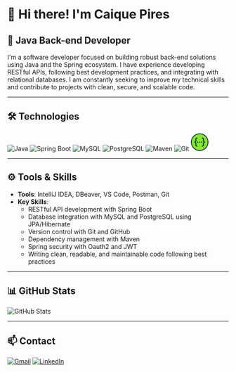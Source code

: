 # 👋 Hi there! I'm Caique Pires

## 💼 Java Back-end Developer

I'm a software developer focused on building robust back-end solutions using Java and the Spring ecosystem. I have experience developing RESTful APIs, following best development practices, and integrating with relational databases. I am constantly seeking to improve my technical skills and contribute to projects with clean, secure, and scalable code.

---

## 🛠️ Technologies

<p align="left">
  <img src="https://cdn.jsdelivr.net/gh/devicons/devicon/icons/java/java-original.svg" width="40" height="40" alt="Java"/>
  <img src="https://cdn.jsdelivr.net/gh/devicons/devicon/icons/spring/spring-original.svg" width="40" height="40" alt="Spring Boot"/>
  <img src="https://cdn.jsdelivr.net/gh/devicons/devicon/icons/mysql/mysql-original.svg" width="40" height="40" alt="MySQL"/>
  <img src="https://cdn.jsdelivr.net/gh/devicons/devicon/icons/postgresql/postgresql-original.svg" width="40" height="40" alt="PostgreSQL"/>
  <img src="https://cdn.jsdelivr.net/gh/devicons/devicon/icons/maven/maven-original.svg" width="40" height="40" alt="Maven"/>
  <img src="https://cdn.jsdelivr.net/gh/devicons/devicon/icons/git/git-original.svg" width="40" height="40" alt="Git"/>
  <img src="https://raw.githubusercontent.com/devicons/devicon/master/icons/swagger/swagger-original.svg" width="40" height="40" alt="Swagger"/>
</p>

---

## ⚙️ Tools & Skills

- **Tools**: IntelliJ IDEA, DBeaver, VS Code, Postman, Git
- **Key Skills**:
  - RESTful API development with Spring Boot
  - Database integration with MySQL and PostgreSQL using JPA/Hibernate
  - Version control with Git and GitHub
  - Dependency management with Maven
  - Spring security with Oauth2 and JWT
  - Writing clean, readable, and maintainable code following best practices

---

## 📊 GitHub Stats

![GitHub Stats](https://github-readme-stats.vercel.app/api?username=caiquepirs&show_icons=true&theme=radical)

---

## 📫 Contact

[![Gmail](https://img.shields.io/badge/Email-Gmail-red?style=flat&logo=gmail)](mailto:pirescaiq@gmail.com)
[![LinkedIn](https://img.shields.io/badge/LinkedIn-LinkedIn-blue?style=flat&logo=linkedin)](https://www.linkedin.com/in/caique-pires-8843aa332)


